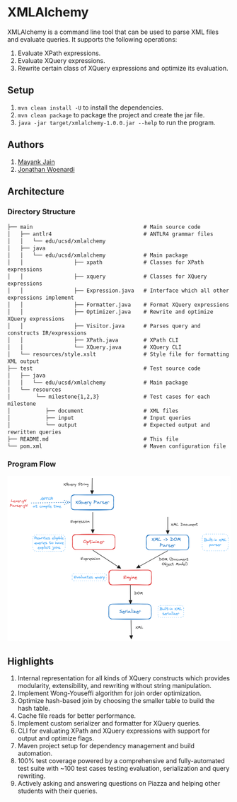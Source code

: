 # XMLAlchemy

XMLAlchemy is a command line tool that can be used to parse XML files and evaluate queries. It supports the following operations:
1. Evaluate XPath expressions.
2. Evaluate XQuery expressions.
3. Rewrite certain class of XQuery expressions and optimize its evaluation.

## Setup

1. `mvn clean install -U` to install the dependencies.
2. `mvn clean package` to package the project and create the jar file.
3. `java -jar target/xmlalchemy-1.0.0.jar --help` to run the program.

## Authors

1. [Mayank Jain](https://jainmayank.me)
2. [Jonathan Woenardi](https://github.com/jonathanwoenardi)

## Architecture

### Directory Structure

```plaintext
├── main                                   # Main source code
│   ├── antlr4                             # ANTLR4 grammar files
│   │   └── edu/ucsd/xmlalchemy
│   ├── java
│   │   └── edu/ucsd/xmlalchemy            # Main package
│   │                ├── xpath             # Classes for XPath expressions
│   │                ├── xquery            # Classes for XQuery expressions
│   │                ├── Expression.java   # Interface which all other expressions implement
│   │                ├── Formatter.java    # Format XQuery expressions
│   │                ├── Optimizer.java    # Rewrite and optimize XQuery expressions
│   │                ├── Visitor.java      # Parses query and constructs IR/expressions
│   │                ├── XPath.java        # XPath CLI
│   │                └── XQuery.java       # XQuery CLI
│   └── resources/style.xslt               # Style file for formatting XML output
├── test                                   # Test source code
│   ├── java
│   │   └── edu/ucsd/xmlalchemy            # Main package
│   └── resources
│        └── milestone{1,2,3}              # Test cases for each milestone
│           ├── document                   # XML files
│           ├── input                      # Input queries
│           └── output                     # Expected output and rewritten queries
├── README.md                              # This file
└── pom.xml                                # Maven configuration file
```

### Program Flow

![Program Flow](./docs/Architecture.png)

## Highlights

1. Internal representation for all kinds of XQuery constructs which provides modularity, extensibility, and rewriting without string manipulation.
2. Implement Wong-Youseffi algorithm for join order optimization.
3. Optimize hash-based join by choosing the smaller table to build the hash table.
4. Cache file reads for better performance.
5. Implement custom serializer and formatter for XQuery queries.
6. CLI for evaluating XPath and XQuery expressions with support for output and optimize flags.
7. Maven project setup for dependency management and build automation.
8. 100% test coverage powered by a comprehensive and fully-automated test suite with ~100 test cases testing evaluation, serialization and query rewriting.
9. Actively asking and answering questions on Piazza and helping other students with their queries.
